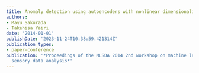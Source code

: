 ```yaml
---
title: Anomaly detection using autoencoders with nonlinear dimensionality reduction
authors:
- Mayu Sakurada
- Takehisa Yairi
date: '2014-01-01'
publishDate: '2023-11-24T10:38:59.421314Z'
publication_types:
- paper-conference
publication: '*Proceedings of the MLSDA 2014 2nd workshop on machine learning for
  sensory data analysis*'
---
```

